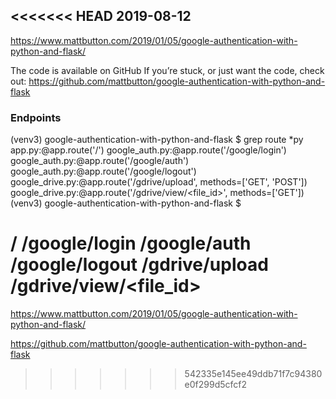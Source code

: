 <<<<<<< HEAD
2019-08-12
----------

https://www.mattbutton.com/2019/01/05/google-authentication-with-python-and-flask/


The code is available on GitHub
If you’re stuck, or just want the code, check out: 
https://github.com/mattbutton/google-authentication-with-python-and-flask

### Endpoints
(venv3) google-authentication-with-python-and-flask $ grep route *py
app.py:@app.route('/')
google_auth.py:@app.route('/google/login')
google_auth.py:@app.route('/google/auth')
google_auth.py:@app.route('/google/logout')
google_drive.py:@app.route('/gdrive/upload', methods=['GET', 'POST'])
google_drive.py:@app.route('/gdrive/view/<file_id>', methods=['GET'])
(venv3) google-authentication-with-python-and-flask $


/
/google/login
/google/auth
/google/logout
/gdrive/upload
/gdrive/view/<file_id>
=======


https://www.mattbutton.com/2019/01/05/google-authentication-with-python-and-flask/

https://github.com/mattbutton/google-authentication-with-python-and-flask
>>>>>>> 542335e145ee49ddb71f7c94380e0f299d5cfcf2
